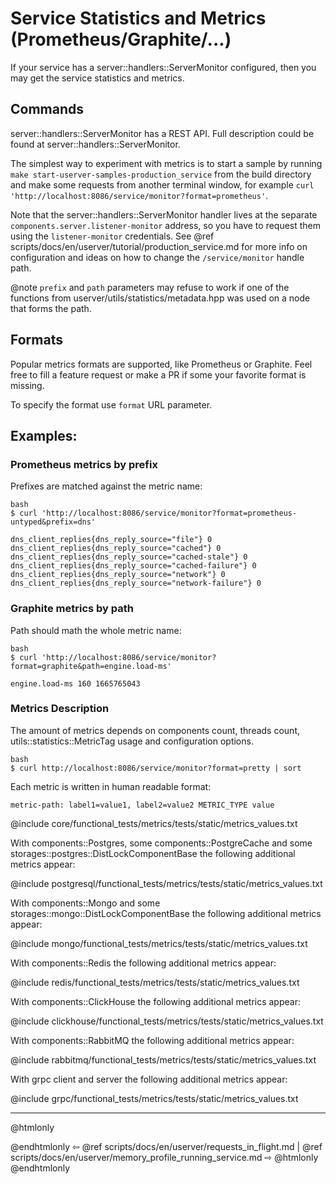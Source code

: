 # Service Statistics and Metrics (Prometheus/Graphite/...)

If your service has a server::handlers::ServerMonitor configured, then you may
get the service statistics and metrics.


## Commands

server::handlers::ServerMonitor has a REST API. Full description could be found
at server::handlers::ServerMonitor.

The simplest way to experiment with metrics is to start a sample by running
`make start-userver-samples-production_service` from the build directory and
make some requests from another terminal window, for example
`curl 'http://localhost:8086/service/monitor?format=prometheus'`.

Note that the server::handlers::ServerMonitor handler lives at the separate
`components.server.listener-monitor` address, so you have to request them using the
`listener-monitor` credentials. See @ref scripts/docs/en/userver/tutorial/production_service.md
for more info on configuration and ideas on how to change the
`/service/monitor` handle path.

@note `prefix` and `path` parameters may refuse to work if one of the functions
  from userver/utils/statistics/metadata.hpp was used on a node that forms the
  path.


## Formats

Popular metrics formats are supported, like Prometheus or Graphite. Feel free
to fill a feature request or make a PR if some your favorite format is missing.

To specify the format use `format` URL parameter.


## Examples:


### Prometheus metrics by prefix

Prefixes are matched against the metric name:
```
bash
$ curl 'http://localhost:8086/service/monitor?format=prometheus-untyped&prefix=dns'
```
```
dns_client_replies{dns_reply_source="file"} 0
dns_client_replies{dns_reply_source="cached"} 0
dns_client_replies{dns_reply_source="cached-stale"} 0
dns_client_replies{dns_reply_source="cached-failure"} 0
dns_client_replies{dns_reply_source="network"} 0
dns_client_replies{dns_reply_source="network-failure"} 0
```


### Graphite metrics by path

Path should math the whole metric name:
```
bash
$ curl 'http://localhost:8086/service/monitor?format=graphite&path=engine.load-ms'
```
```
engine.load-ms 160 1665765043
```


### Metrics Description

The amount of metrics depends on components count, threads count,
utils::statistics::MetricTag usage and configuration options.
```
bash
$ curl http://localhost:8086/service/monitor?format=pretty | sort
```

Each metric is written in human readable format:
```
metric-path: label1=value1, label2=value2 METRIC_TYPE value
```

@include core/functional_tests/metrics/tests/static/metrics_values.txt


With components::Postgres, some components::PostgreCache and some
storages::postgres::DistLockComponentBase the following additional metrics
appear:

@include postgresql/functional_tests/metrics/tests/static/metrics_values.txt


With components::Mongo and some storages::mongo::DistLockComponentBase the
following additional metrics appear:

@include mongo/functional_tests/metrics/tests/static/metrics_values.txt


With components::Redis the following additional metrics appear:

@include redis/functional_tests/metrics/tests/static/metrics_values.txt


With components::ClickHouse the following additional metrics appear:

@include clickhouse/functional_tests/metrics/tests/static/metrics_values.txt


With components::RabbitMQ the following additional metrics appear:

@include rabbitmq/functional_tests/metrics/tests/static/metrics_values.txt


With grpc client and server the following additional metrics appear:

@include grpc/functional_tests/metrics/tests/static/metrics_values.txt


----------

@htmlonly <div class="bottom-nav"> @endhtmlonly
⇦ @ref scripts/docs/en/userver/requests_in_flight.md | @ref scripts/docs/en/userver/memory_profile_running_service.md ⇨
@htmlonly </div> @endhtmlonly

